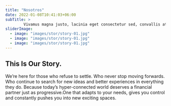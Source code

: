 ```yaml
---
title: "Nosotros"
date: 2022-01-08T10:41:03+06:00
subTitle: >
        Vivamus magna justo, lacinia eget consectetur sed, convallis at tellus. Vivamus magna justo, lacinia eget consectetur sed, convallis at tellus. Cras ultricies ligula sed magna dictum porta.
sliderImage:
  - image: "images/stor/story-01.jpg"
  - image: "images/stor/story-01.jpg"
  - image: "images/stor/story-01.jpg"
---
```

## This Is Our Story.

We’re here for those who refuse to settle. Who never stop moving forwards. Who continue to search for new
ideas and better experiences in everything they do. Because today’s hyper-connected world deserves a
financial partner just as progressive.One that adapts to your needs, gives you control and constantly pushes
you into new exciting spaces.
